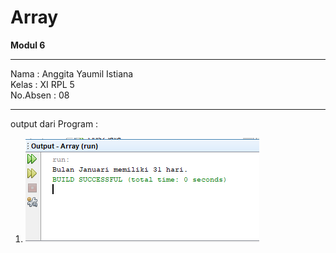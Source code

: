 # Array
<b> Modul 6 </b>

------------------------------------
Nama : Anggita Yaumil Istiana<br>
Kelas : XI RPL 5<br>
No.Absen : 08<br>

-------------------------------------


output dari Program : 

1. ![alt text](https://github.com/istianaa/Array/blob/master/Array.PNG)
